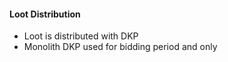  #### Loot Distribution
 - Loot is distributed with DKP
 - Monolith DKP used for bidding period and only

<!--stackedit_data:
eyJoaXN0b3J5IjpbLTU1OTY5NjMwMF19
-->